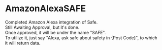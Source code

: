 # AmazonAlexaSAFE<br />
Completed Amazon Alexa integration of Safe.<br />
Still Awaiting Approval, but it's done. <br />
Once approved, it will be under the name "SAFE". <br />
To utilize it, just say "Alexa, ask safe about safety in {Post Code}", to which it will return data.

